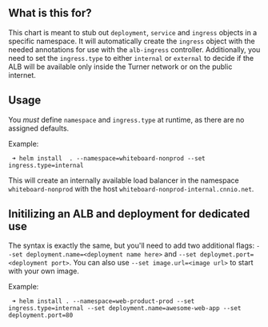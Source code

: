 ## What is this for?

This chart is meant to stub out `deployment`, `service` and `ingress` objects in a specific namespace. It will automatically create the `ingress` object with the needed annotations for use with the `alb-ingress` controller. Additionally, you need to set the `ingress.type` to either `internal` or `external` to decide if the ALB will be available only inside the Turner network or on the public internet.

## Usage

You _must_ define `namespace` and `ingress.type` at runtime, as there are no assigned defaults.

Example:
```
 ➜ helm install  . --namespace=whiteboard-nonprod --set ingress.type=internal
```
This will create an internally available load balancer in the namespace `whiteboard-nonprod` with the host `whiteboard-nonprod-internal.cnnio.net`.

## Initilizing an ALB and deployment for dedicated use

The syntax is exactly the same, but you'll need to add two additional flags: `--set deployment.name=<deployment name here>` and `--set deploymet.port=<deployment port>`. You can also use `--set image.url=<image url>` to start with your own image.

Example:
```
 ➜ helm install . --namespace=web-product-prod --set ingress.type=internal --set deployment.name=awesome-web-app --set deployment.port=80
```

